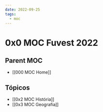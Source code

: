 ```yaml
---
date: 2022-09-25
tags:
  - moc
---
```

# 0x0 MOC Fuvest 2022

## Parent MOC
- [[000 MOC Home]]

## Tópicos
- [[0x2 MOC História]]
- [[0x3 MOC Geografia]]
